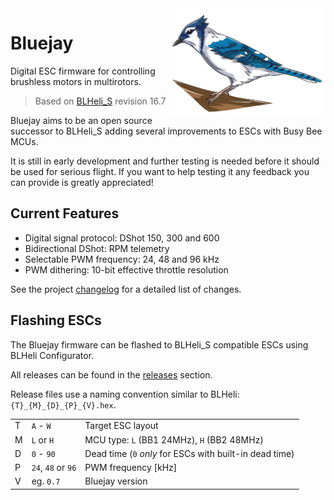 <img align="right" src="bluejay.svg" alt="Bluejay" width="250">

# Bluejay
Digital ESC firmware for controlling brushless motors in multirotors.

> Based on [BLHeli_S](https://github.com/bitdump/BLHeli) revision 16.7

Bluejay aims to be an open source successor to BLHeli_S adding several improvements to ESCs with Busy Bee MCUs.

It is still in early development and further testing is needed before it should be used for serious flight.
If you want to help testing it any feedback you can provide is greatly appreciated!

## Current Features

- Digital signal protocol: DShot 150, 300 and 600
- Bidirectional DShot: RPM telemetry
- Selectable PWM frequency: 24, 48 and 96 kHz
- PWM dithering: 10-bit effective throttle resolution

See the project [changelog](CHANGELOG.md) for a detailed list of changes.

## Flashing ESCs
The Bluejay firmware can be flashed to BLHeli_S compatible ESCs using BLHeli Configurator.

All releases can be found in the [releases](https://github.com/mathiasvr/bluejay/releases) section.

Release files use a naming convention similar to BLHeli: `{T}_{M}_{D}_{P}_{V}.hex`.

|   |                    |                                                         |
|---|--------------------|---------------------------------------------------------|
| T | `A` - `W`          | Target ESC layout                                       |
| M | `L` or `H`         | MCU type: `L` (BB1 24MHz), `H` (BB2 48MHz)              |
| D | `0` - `90`         | Dead time (`0` *only* for ESCs with built-in dead time) |
| P | `24`, `48` or `96` | PWM frequency [kHz]                                     |
| V | eg. `0.7`          | Bluejay version                                         |
